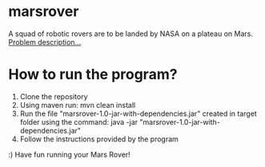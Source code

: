 # marsrover
A squad of robotic rovers are to be landed by NASA on a plateau on Mars.
[Problem description...](https://github.com/abdulg/Mars-Rover)

# How to run the program?
1. Clone the repository
2. Using maven run: mvn clean install 
3. Run the file "marsrover-1.0-jar-with-dependencies.jar" created in target folder using the command: java -jar "marsrover-1.0-jar-with-dependencies.jar"
4. Follow the instructions provided by the program

:)
Have fun running your Mars Rover!
